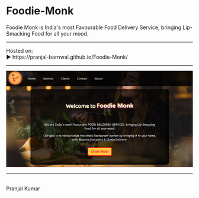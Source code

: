 # Foodie-Monk
Foodie Monk is India's most Favourable Food Delivery Service, bringing Lip-Smacking Food for all your mood.
<br>
<hr>
Hosted on:
<br>
▶️ https://pranjal-barnwal.github.io/Foodie-Monk/
<hr>
<img src="./Resources/foodieMonkHome.jpg">
<hr>
<br>
Pranjal Kumar
